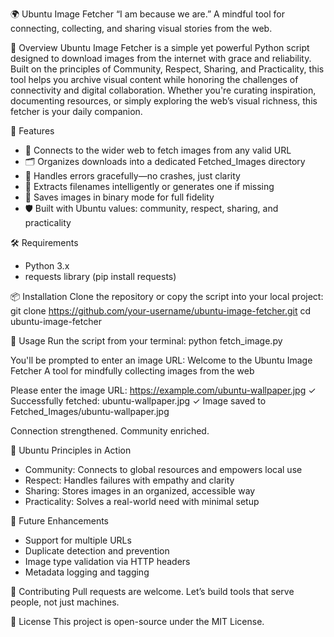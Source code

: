 🌍 Ubuntu Image Fetcher
“I am because we are.”
A mindful tool for connecting, collecting, and sharing visual stories from the web.


📸 Overview
Ubuntu Image Fetcher is a simple yet powerful Python script designed to download images from the internet with grace and reliability. Built on the principles of Community, Respect, Sharing, and Practicality, this tool helps you archive visual content while honoring the challenges of connectivity and digital collaboration.
Whether you're curating inspiration, documenting resources, or simply exploring the web’s visual richness, this fetcher is your daily companion.

🚀 Features
- 🔗 Connects to the wider web to fetch images from any valid URL
- 🗂️ Organizes downloads into a dedicated Fetched_Images directory
- 🧠 Handles errors gracefully—no crashes, just clarity
- 🧾 Extracts filenames intelligently or generates one if missing
- 💾 Saves images in binary mode for full fidelity
- 🛡️ Built with Ubuntu values: community, respect, sharing, and practicality

🛠️ Requirements
- Python 3.x
- requests library (pip install requests)

📦 Installation
Clone the repository or copy the script into your local project:
git clone https://github.com/your-username/ubuntu-image-fetcher.git
cd ubuntu-image-fetcher



🧪 Usage
Run the script from your terminal:
python fetch_image.py


You'll be prompted to enter an image URL:
Welcome to the Ubuntu Image Fetcher
A tool for mindfully collecting images from the web

Please enter the image URL: https://example.com/ubuntu-wallpaper.jpg
✓ Successfully fetched: ubuntu-wallpaper.jpg
✓ Image saved to Fetched_Images/ubuntu-wallpaper.jpg

Connection strengthened. Community enriched.



🧘 Ubuntu Principles in Action
- Community: Connects to global resources and empowers local use
- Respect: Handles failures with empathy and clarity
- Sharing: Stores images in an organized, accessible way
- Practicality: Solves a real-world need with minimal setup

🧩 Future Enhancements
- Support for multiple URLs
- Duplicate detection and prevention
- Image type validation via HTTP headers
- Metadata logging and tagging

🤝 Contributing
Pull requests are welcome. Let’s build tools that serve people, not just machines.

📜 License
This project is open-source under the MIT License.


